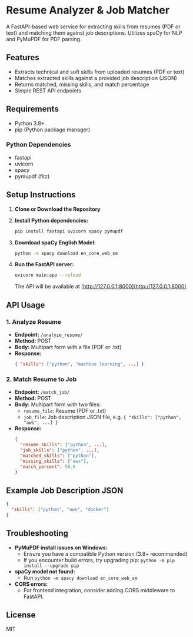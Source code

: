 # Resume Analyzer & Job Matcher

A FastAPI-based web service for extracting skills from resumes (PDF or text) and matching them against job descriptions. Utilizes spaCy for NLP and PyMuPDF for PDF parsing.

## Features
- Extracts technical and soft skills from uploaded resumes (PDF or text)
- Matches extracted skills against a provided job description (JSON)
- Returns matched, missing skills, and match percentage
- Simple REST API endpoints

## Requirements
- Python 3.8+
- pip (Python package manager)

### Python Dependencies
- fastapi
- uvicorn
- spacy
- pymupdf (fitz)

## Setup Instructions

1. **Clone or Download the Repository**

2. **Install Python dependencies:**
   ```sh
   pip install fastapi uvicorn spacy pymupdf
   ```

3. **Download spaCy English Model:**
   ```sh
   python -m spacy download en_core_web_sm
   ```

4. **Run the FastAPI server:**
   ```sh
   uvicorn main:app --reload
   ```
   The API will be available at [http://127.0.0.1:8000](http://127.0.0.1:8000)

## API Usage

### 1. Analyze Resume
- **Endpoint:** `/analyze_resume/`
- **Method:** POST
- **Body:** Multipart form with a file (PDF or .txt)
- **Response:**
  ```json
  { "skills": ["python", "machine learning", ...] }
  ```

### 2. Match Resume to Job
- **Endpoint:** `/match_job/`
- **Method:** POST
- **Body:** Multipart form with two files:
  - `resume_file`: Resume (PDF or .txt)
  - `job_file`: Job description JSON file, e.g. `{ "skills": ["python", "aws", ...] }`
- **Response:**
  ```json
  {
    "resume_skills": ["python", ...],
    "job_skills": ["python", ...],
    "matched_skills": ["python"],
    "missing_skills": ["aws"],
    "match_percent": 50.0
  }
  ```

## Example Job Description JSON
```json
{
  "skills": ["python", "aws", "docker"]
}
```

## Troubleshooting
- **PyMuPDF install issues on Windows:**
  - Ensure you have a compatible Python version (3.8+ recommended)
  - If you encounter build errors, try upgrading pip: `python -m pip install --upgrade pip`
- **spaCy model not found:**
  - Run `python -m spacy download en_core_web_sm`
- **CORS errors:**
  - For frontend integration, consider adding CORS middleware to FastAPI.

## License
MIT